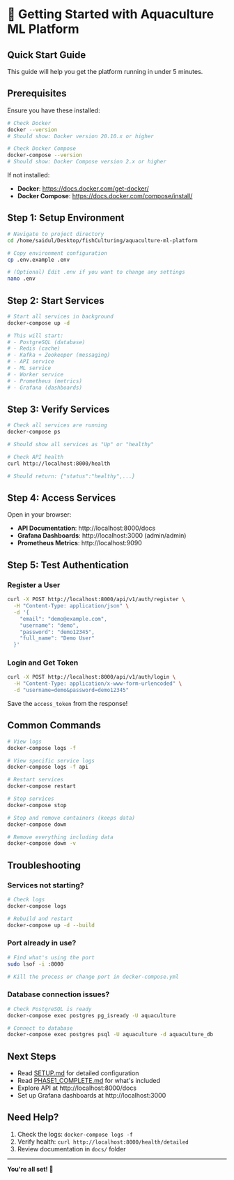 # 🚀 Getting Started with Aquaculture ML Platform

## Quick Start Guide

This guide will help you get the platform running in under 5 minutes.

## Prerequisites

Ensure you have these installed:

```bash
# Check Docker
docker --version
# Should show: Docker version 20.10.x or higher

# Check Docker Compose
docker-compose --version
# Should show: Docker Compose version 2.x or higher
```

If not installed:
- **Docker**: https://docs.docker.com/get-docker/
- **Docker Compose**: https://docs.docker.com/compose/install/

## Step 1: Setup Environment

```bash
# Navigate to project directory
cd /home/saidul/Desktop/fishCulturing/aquaculture-ml-platform

# Copy environment configuration
cp .env.example .env

# (Optional) Edit .env if you want to change any settings
nano .env
```

## Step 2: Start Services

```bash
# Start all services in background
docker-compose up -d

# This will start:
# - PostgreSQL (database)
# - Redis (cache)
# - Kafka + Zookeeper (messaging)
# - API service
# - ML service
# - Worker service
# - Prometheus (metrics)
# - Grafana (dashboards)
```

## Step 3: Verify Services

```bash
# Check all services are running
docker-compose ps

# Should show all services as "Up" or "healthy"

# Check API health
curl http://localhost:8000/health

# Should return: {"status":"healthy",...}
```

## Step 4: Access Services

Open in your browser:

- **API Documentation**: http://localhost:8000/docs
- **Grafana Dashboards**: http://localhost:3000 (admin/admin)
- **Prometheus Metrics**: http://localhost:9090

## Step 5: Test Authentication

### Register a User

```bash
curl -X POST http://localhost:8000/api/v1/auth/register \
  -H "Content-Type: application/json" \
  -d '{
    "email": "demo@example.com",
    "username": "demo",
    "password": "demo12345",
    "full_name": "Demo User"
  }'
```

### Login and Get Token

```bash
curl -X POST http://localhost:8000/api/v1/auth/login \
  -H "Content-Type: application/x-www-form-urlencoded" \
  -d "username=demo&password=demo12345"
```

Save the `access_token` from the response!

## Common Commands

```bash
# View logs
docker-compose logs -f

# View specific service logs
docker-compose logs -f api

# Restart services
docker-compose restart

# Stop services
docker-compose stop

# Stop and remove containers (keeps data)
docker-compose down

# Remove everything including data
docker-compose down -v
```

## Troubleshooting

### Services not starting?

```bash
# Check logs
docker-compose logs

# Rebuild and restart
docker-compose up -d --build
```

### Port already in use?

```bash
# Find what's using the port
sudo lsof -i :8000

# Kill the process or change port in docker-compose.yml
```

### Database connection issues?

```bash
# Check PostgreSQL is ready
docker-compose exec postgres pg_isready -U aquaculture

# Connect to database
docker-compose exec postgres psql -U aquaculture -d aquaculture_db
```

## Next Steps

- Read [SETUP.md](SETUP.md) for detailed configuration
- Read [PHASE1_COMPLETE.md](PHASE1_COMPLETE.md) for what's included
- Explore API at http://localhost:8000/docs
- Set up Grafana dashboards at http://localhost:3000

## Need Help?

1. Check the logs: `docker-compose logs -f`
2. Verify health: `curl http://localhost:8000/health/detailed`
3. Review documentation in `docs/` folder

---

**You're all set! 🎉**
